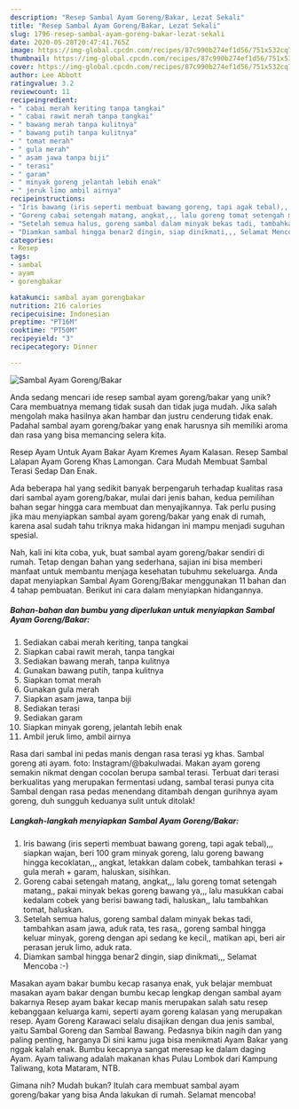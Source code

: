 ```yaml
---
description: "Resep Sambal Ayam Goreng/Bakar, Lezat Sekali"
title: "Resep Sambal Ayam Goreng/Bakar, Lezat Sekali"
slug: 1796-resep-sambal-ayam-goreng-bakar-lezat-sekali
date: 2020-05-28T20:47:41.765Z
image: https://img-global.cpcdn.com/recipes/87c990b274ef1d56/751x532cq70/sambal-ayam-gorengbakar-foto-resep-utama.jpg
thumbnail: https://img-global.cpcdn.com/recipes/87c990b274ef1d56/751x532cq70/sambal-ayam-gorengbakar-foto-resep-utama.jpg
cover: https://img-global.cpcdn.com/recipes/87c990b274ef1d56/751x532cq70/sambal-ayam-gorengbakar-foto-resep-utama.jpg
author: Lee Abbott
ratingvalue: 3.2
reviewcount: 11
recipeingredient:
- " cabai merah keriting tanpa tangkai"
- " cabai rawit merah tanpa tangkai"
- " bawang merah tanpa kulitnya"
- " bawang putih tanpa kulitnya"
- " tomat merah"
- " gula merah"
- " asam jawa tanpa biji"
- " terasi"
- " garam"
- " minyak goreng jelantah lebih enak"
- " jeruk limo ambil airnya"
recipeinstructions:
- "Iris bawang (iris seperti membuat bawang goreng, tapi agak tebal),,, siapkan wajan, beri 100 gram minyak goreng, lalu goreng bawang hingga kecoklatan,,, angkat, letakkan dalam cobek, tambahkan terasi + gula merah + garam, haluskan, sisihkan."
- "Goreng cabai setengah matang, angkat,,, lalu goreng tomat setengah matang,, pakai minyak bekas goreng bawang ya,,, lalu masukkan cabai kedalam cobek yang berisi bawang tadi, haluskan,, lalu tambahkan tomat, haluskan."
- "Setelah semua halus, goreng sambal dalam minyak bekas tadi, tambahkan asam jawa, aduk rata, tes rasa,, goreng sambal hingga keluar minyak, goreng dengan api sedang ke kecil,, matikan api, beri air perasan jeruk limo, aduk rata."
- "Diamkan sambal hingga benar2 dingin, siap dinikmati,,, Selamat Mencoba :-)"
categories:
- Resep
tags:
- sambal
- ayam
- gorengbakar

katakunci: sambal ayam gorengbakar 
nutrition: 216 calories
recipecuisine: Indonesian
preptime: "PT16M"
cooktime: "PT50M"
recipeyield: "3"
recipecategory: Dinner

---
```



![Sambal Ayam Goreng/Bakar](https://img-global.cpcdn.com/recipes/87c990b274ef1d56/751x532cq70/sambal-ayam-gorengbakar-foto-resep-utama.jpg)

Anda sedang mencari ide resep sambal ayam goreng/bakar yang unik? Cara membuatnya memang tidak susah dan tidak juga mudah. Jika salah mengolah maka hasilnya akan hambar dan justru cenderung tidak enak. Padahal sambal ayam goreng/bakar yang enak harusnya sih memiliki aroma dan rasa yang bisa memancing selera kita.

Resep Ayam Untuk Ayam Bakar Ayam Kremes Ayam Kalasan. Resep Sambal Lalapan Ayam Goreng Khas Lamongan. Cara Mudah Membuat Sambal Terasi Sedap Dan Enak.

Ada beberapa hal yang sedikit banyak berpengaruh terhadap kualitas rasa dari sambal ayam goreng/bakar, mulai dari jenis bahan, kedua pemilihan bahan segar hingga cara membuat dan menyajikannya. Tak perlu pusing jika mau menyiapkan sambal ayam goreng/bakar yang enak di rumah, karena asal sudah tahu triknya maka hidangan ini mampu menjadi suguhan spesial.


Nah, kali ini kita coba, yuk, buat sambal ayam goreng/bakar sendiri di rumah. Tetap dengan bahan yang sederhana, sajian ini bisa memberi manfaat untuk membantu menjaga kesehatan tubuhmu sekeluarga. Anda dapat menyiapkan Sambal Ayam Goreng/Bakar menggunakan 11 bahan dan 4 tahap pembuatan. Berikut ini cara dalam menyiapkan hidangannya.

<!--inarticleads1-->

##### Bahan-bahan dan bumbu yang diperlukan untuk menyiapkan Sambal Ayam Goreng/Bakar:

1. Sediakan  cabai merah keriting, tanpa tangkai
1. Siapkan  cabai rawit merah, tanpa tangkai
1. Sediakan  bawang merah, tanpa kulitnya
1. Gunakan  bawang putih, tanpa kulitnya
1. Siapkan  tomat merah
1. Gunakan  gula merah
1. Siapkan  asam jawa, tanpa biji
1. Sediakan  terasi
1. Sediakan  garam
1. Siapkan  minyak goreng, jelantah lebih enak
1. Ambil  jeruk limo, ambil airnya


Rasa dari sambal ini pedas manis dengan rasa terasi yg khas. Sambal goreng ati ayam. foto: Instagram/@bakulwadai. Makan ayam goreng semakin nikmat dengan cocolan berupa sambal terasi. Terbuat dari terasi berkualitas yang merupakan fermentasi udang, sambal terasi punya cita Sambal dengan rasa pedas menendang ditambah dengan gurihnya ayam goreng, duh sungguh keduanya sulit untuk ditolak! 

<!--inarticleads2-->

##### Langkah-langkah menyiapkan Sambal Ayam Goreng/Bakar:

1. Iris bawang (iris seperti membuat bawang goreng, tapi agak tebal),,, siapkan wajan, beri 100 gram minyak goreng, lalu goreng bawang hingga kecoklatan,,, angkat, letakkan dalam cobek, tambahkan terasi + gula merah + garam, haluskan, sisihkan.
1. Goreng cabai setengah matang, angkat,,, lalu goreng tomat setengah matang,, pakai minyak bekas goreng bawang ya,,, lalu masukkan cabai kedalam cobek yang berisi bawang tadi, haluskan,, lalu tambahkan tomat, haluskan.
1. Setelah semua halus, goreng sambal dalam minyak bekas tadi, tambahkan asam jawa, aduk rata, tes rasa,, goreng sambal hingga keluar minyak, goreng dengan api sedang ke kecil,, matikan api, beri air perasan jeruk limo, aduk rata.
1. Diamkan sambal hingga benar2 dingin, siap dinikmati,,, Selamat Mencoba :-)


Masakan ayam bakar bumbu kecap rasanya enak, yuk belajar membuat masakan ayam bakar dengan bumbu kecap lengkap dengan sambal ayam bakarnya Resep ayam bakar kecap manis merupakan salah satu resep kebanggaan keluarga kami, seperti ayam goreng kalasan yang merupakan resep. Ayam Goreng Karawaci selalu disajikan dengan dua jenis sambal, yaitu Sambal Goreng dan Sambal Bawang. Pedasnya bikin nagih dan yang paling penting, harganya Di sini kamu juga bisa menikmati Ayam Bakar yang nggak kalah enak. Bumbu kecapnya sangat meresap ke dalam daging Ayam. Ayam taliwang adalah makanan khas Pulau Lombok dari Kampung Taliwang, kota Mataram, NTB. 

Gimana nih? Mudah bukan? Itulah cara membuat sambal ayam goreng/bakar yang bisa Anda lakukan di rumah. Selamat mencoba!

